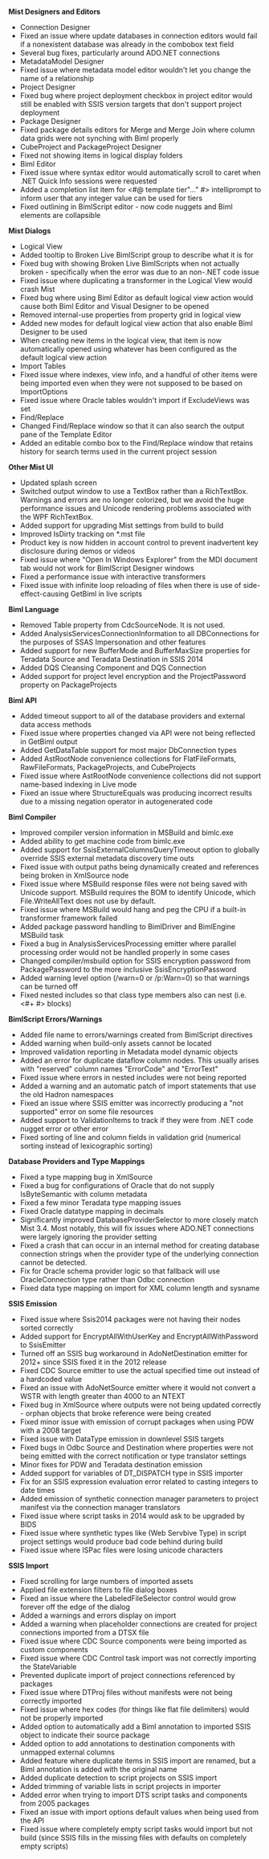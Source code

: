 **Mist Designers and Editors**

- Connection Designer
 - Fixed an issue where update databases in connection editors would fail if a nonexistent database was already in the combobox text field
 - Several bug fixes, particularly around ADO.NET connections
- MetadataModel Designer
 - Fixed issue where metadata model editor wouldn't let you change the name of a relationship
- Project Designer
 - Fixed bug where project deployment checkbox in project editor would still be enabled with SSIS version targets that don't support project deployment
- Package Designer
 - Fixed package details editors for Merge and Merge Join where column data grids were not synching with Biml properly
- CubeProject and PackageProject Designer
 - Fixed not showing items in logical display folders
- Biml Editor
 - Fixed issue where syntax editor would automatically scroll to caret when .NET Quick Info sessions were requested
 - Added a completion list item for <#@ template tier"..." #> intelliprompt to inform user that any integer value can be used for tiers
 - Fixed outlining in BimlScript editor - now code nuggets and Biml elements are collapsible


**Mist Dialogs**

- Logical View
 - Added tooltip to Broken Live BimlScript group to describe what it is for
 - Fixed bug with showing Broken Live BimlScripts when not actually broken - specifically when the error was due to an non-.NET code issue
 - Fixed issue where duplicating a transformer in the Logical View would crash Mist
 - Fixed bug where using Biml Editor as default logical view action would cause both Biml Editor and Visual Designer to be opened
 - Removed internal-use properties from property grid in logical view
 - Added new modes for default logical view action that also enable Biml Designer to be used
 - When creating new items in the logical view, that item is now automatically opened using whatever has been configured as the default logical view action
- Import Tables
 - Fixed issue where indexes, view info, and a handful of other items were being imported even when they were not supposed to be based on ImportOptions
 - Fixed issue where Oracle tables wouldn't import if ExcludeViews was set
- Find/Replace
 - Changed Find/Replace window so that it can also search the output pane of the Template Editor
 - Added an editable combo box to the Find/Replace window that retains history for search terms used in the current project session


**Other Mist UI**

- Updated splash screen
- Switched output window to use a TextBox rather than a RichTextBox.  Warnings and errors are no longer colorized, but we avoid the huge performance issues and Unicode rendering problems associated with the WPF RichTextBox.
- Added support for upgrading Mist settings from build to build
- Improved IsDirty tracking on *.mst file
- Product key is now hidden in account control to prevent inadvertent key disclosure during demos or videos
- Fixed issue where "Open In Windows Explorer" from the MDI document tab would not work for BimlScript Designer windows
- Fixed a performance issue with interactive transformers
- Fixed issue with infinite loop reloading of files when there is use of side-effect-causing GetBiml in live scripts


**Biml Language**

- Removed Table property from CdcSourceNode.  It is not used.
- Added AnalysisServicesConnectionInformation to all DBConnections for the purposes of SSAS Impersonation and other features
- Added support for new BufferMode and BufferMaxSize properties for Teradata Source and Teradata Destination in SSIS 2014
- Added DQS Cleansing Component and DQS Connection
- Added support for project level encryption and the ProjectPassword property on PackageProjects


**Biml API**

- Added timeout support to all of the database providers and external data access methods
- Fixed issue where properties changed via API were not being reflected in GetBiml output
- Added GetDataTable support for most major DbConnection types
- Added AstRootNode convenience collections for FlatFileFormats, RawFileFormats, PackageProjects, and CubeProjects
- Fixed issue where AstRootNode convenience collections did not support name-based indexing in Live mode
- Fixed an issue where StructureEquals was producing incorrect results due to a missing negation operator in autogenerated code


**Biml Compiler**

- Improved compiler version information in MSBuild and bimlc.exe
- Added ability to get machine code from bimlc.exe
- Added support for SsisExternalColumnsQueryTimeout option to globally override SSIS external metadata discovery time outs
- Fixed issue with output paths being dynamically created and references being broken in XmlSource node
- Fixed issue where MSBuild response files were not being saved with Unicode support.  MSBuild requires the BOM to identify Unicode, which File.WriteAllText does not use by default.
- Fixed issue where MSBuild would hang and peg the CPU if a built-in transformer framework failed
- Added package password handling to BimlDriver and BimlEngine MSBuild task
- Fixed a bug in AnalysisServicesProcessing emitter where parallel processing order would not be handled properly in some cases
- Changed compiler/msbuild option for SSIS encryption password from PackagePassword to the more inclusive SsisEncryptionPassword
- Added warning level option (/warn=0 or /p:Warn=0) so that warnings can be turned off
- Fixed nested includes so that class type members also can nest (i.e. <#+ #> blocks)


**BimlScript Errors/Warnings**

- Added file name to errors/warnings created from BimlScript directives
- Added warning when build-only assets cannot be located
- Improved validation reporting in Metadata model dynamic objects
- Added an error for duplicate dataflow column nodes.  This usually arises with "reserved" column names "ErrorCode" and "ErrorText"
- Fixed issue where errors in nested includes were not being reported
- Added a warning and an automatic patch of import statements that use the old Hadron namespaces
- Fixed an issue where SSIS emitter was incorrectly producing a "not supported" error on some file resources
- Added support to ValidationItems to track if they were from .NET code nugget error or other error
- Fixed sorting of line and column fields in validation grid (numerical sorting instead of lexicographic sorting)


**Database Providers and Type Mappings**

- Fixed a type mapping bug in XmlSource
- Fixed a bug for configurations of Oracle that do not supply IsByteSemantic with column metadata
- Fixed a few minor Teradata type mapping issues
- Fixed Oracle datatype mapping in decimals
- Significantly improved DatabaseProviderSelector to more closely match Mist 3.4.  Most notably, this will fix issues where ADO.NET connections were largely ignoring the provider setting
- Fixed a crash that can occur in an internal method for creating database connection strings when the provider type of the underlying connection cannot be detected.
- Fix for Oracle schema provider logic so that fallback will use OracleConnection type rather than Odbc connection
- Fixed data type mapping on import for XML column length and sysname


**SSIS Emission**

- Fixed issue where Ssis2014 packages were not having their nodes sorted correctly
- Added support for EncryptAllWithUserKey and EncryptAllWithPassword to SsisEmitter
- Turned off an SSIS bug workaround in AdoNetDestination emitter for 2012+ since SSIS fixed it in the 2012 release
- Fixed CDC Source emitter to use the actual specified time out instead of a hardcoded value
- Fixed an issue with AdoNetSource emitter where it would not convert a WSTR with length greater than 4000 to an NTEXT
- Fixed bug in XmlSource where outputs were not being updated correctly - orphan objects that broke reference were being created
- Fixed minor issue with emission of corrupt packages when using PDW with a 2008 target
- Fixed issue with DataType emission in downlevel SSIS targets
- Fixed bugs in Odbc Source and Destination where properties were not being emitted with the correct notification or type translator settings
- Minor fixes for PDW and Teradata destination emission
- Added support for variables of DT_DISPATCH type in SSIS importer
- Fix for an SSIS expression evaluation error related to casting integers to date times
- Added emission of synthetic connection manager parameters to project manifest via the connection manager translators
- Fixed issue where script tasks in 2014 would ask to be upgraded by BIDS
- Fixed issue where synthetic types like (Web Servbive Type) in script project settings would produce bad code behind during build
- Fixed issue where ISPac files were losing unicode characters


**SSIS Import**

- Fixed scrolling for large numbers of imported assets
- Applied file extension filters to file dialog boxes
- Fixed an issue where the LabeledFileSelector control would grow forever off the edge of the dialog
- Added a warnings and errors display on import
- Added a warning when placeholder connections are created for project connections imported from a DTSX file
- Fixed issue where CDC Source components were being imported as custom components
- Fixed issue where CDC Control task import was not correctly importing the StateVariable
- Prevented duplicate import of project connections referenced by packages
- Fixed issue where DTProj files without manifests were not being correctly imported
- Fixed issue where hex codes (for things like flat file delimiters) would not be properly imported
- Added option to automatically add a Biml annotation to imported SSIS object to indicate their source package
- Added option to add annotations to destination components with unmapped external columns
- Added feature where duplicate items in SSIS import are renamed, but a Biml annotation is added with the original name
- Added duplicate detection to script projects on SSIS import
- Added trimming of variable lists in script projects in importer
- Added error when trying to import DTS script tasks and components from 2005 packages
- Fixed an issue with import options default values when being used from the API
- Fixed issue where completely empty script tasks would import but not build (since SSIS fills in the missing files with defaults on completely empty scripts)
